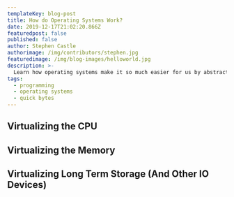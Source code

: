 ```yaml
---
templateKey: blog-post
title: How do Operating Systems Work?
date: 2019-12-17T21:02:20.866Z
featuredpost: false
published: false
author: Stephen Castle
authorimage: /img/contributors/stephen.jpg
featuredimage: /img/blog-images/helloworld.jpg
description: >-
  Learn how operating systems make it so much easier for us by abstracting away the hardware.
tags:
  - programming
  - operating systems
  - quick bytes
---
```



## Virtualizing the CPU

## Virtualizing the Memory

## Virtualizing Long Term Storage (And Other IO Devices)